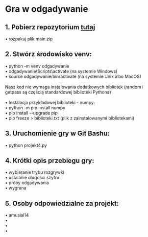 # Gra w odgadywanie 
## **1. Pobierz repozytorium [tutaj](https://github.com/al1c3anu8is/gra_w_odgadywanie/archive/refs/heads/main.zip)**
• rozpakuj plik main.zip

## **2. Stwórz środowisko venv:**
• python -m venv odgadywanie <br>
• odgadywanie\Scripts\activate (na systemie Windows) <br>
• source odgadywanie/bin/activate (na systemie Unix albo MacOS) <br> <br>
  Nasz kod nie wymaga instalowania dodatkowych bibliotek (random i getpass są częścią standardowej biblioteki Pythona) <br> <br>
• Instalacja przykładowej biblioteki - numpy: <br>
  • python -m pip install numpy <br>
  • pip install --upgrade pip <br>
  • pip freeze > biblioteki.txt (plik z zainstalowanymi bibliotekami) <br>

## **3. Uruchomienie gry w Git Bashu:**
• python projekt4.py

## **4. Krótki opis przebiegu gry:**
• wybieranie trybu rozgrywki  <br>
• ustalanie długości szyfru <br>
• próby odgadywania <br>
• wygrana <br>

## **5. Osoby odpowiedzialne za projekt:**
• amusial14 <br>
• <br>
• <br>
• <br>
